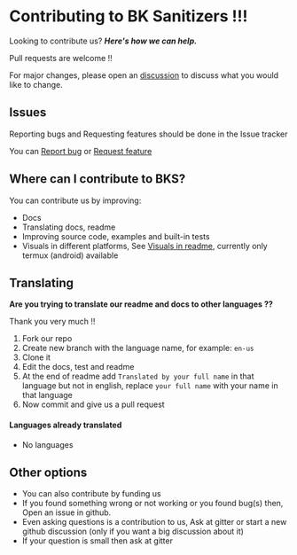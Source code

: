 # Contributing to BK Sanitizers !!!

Looking to contribute us?
_**Here's how we can help.**_

Pull requests are welcome !!

For major changes, please open an [discussion](https://github.com/PuneetGopinath/Sanitizers/discussions/new) to discuss what you would like to change.

## Issues

Reporting bugs and Requesting features should be done in the Issue tracker

You can <a href="https://github.com/PuneetGopinath/Sanitizers/issues/new?template=bug_report.md">Report bug</a> or <a href="https://github.com/PuneetGopinath/Sanitizers/issues/new?template=feature_request.md">Request feature</a><br>

## Where can I contribute to BKS?

You can contribute us by improving:

 * Docs
 * Translating docs, readme
 * Improving source code, examples and built-in tests
 * Visuals in different platforms, See [Visuals in readme](https://github.com/PuneetGopinath/Sanitizers#visuals), currently only termux (android) available

## Translating

**Are you trying to translate our readme and docs to other languages ??**

Thank you very much !!

1. Fork our repo
2. Create new branch with the language name, for example: `en-us`
3. Clone it
4. Edit the docs, test and readme
5. At the end of readme add `Translated by your full name` in that language but not in english, replace `your full name` with your name in that language
6. Now commit and give us a pull request

#### Languages already translated

 * No languages

## Other options

 * You can also contribute by funding us
 * If you found something wrong or not working or you found bug(s) then, Open an issue in github.
 * Even asking questions is a contribution to us, Ask at gitter or start a new github discussion (only if you want a big discussion about it)
 * If your question is small then ask at gitter
